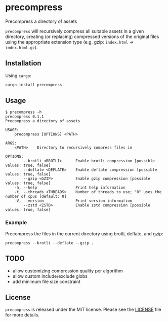 # precompress

Precompress a directory of assets

`precompress` will recursively compress all suitable assets in a given directory,
creating (or replacing) compressed versions of the original files using the
appropriate extension type (e.g. gzip: `index.html` -> `index.html.gz`).

## Installation

Using `cargo`:

```sh
cargo install precompress
```

## Usage

```
$ precompress -h
precompress 0.1.1
Precompress a directory of assets

USAGE:
    precompress [OPTIONS] <PATH>

ARGS:
    <PATH>    Directory to recursively compress files in

OPTIONS:
        --brotli <BROTLI>      Enable brotli compression [possible values: true, false]
        --deflate <DEFLATE>    Enable deflate compression [possible values: true, false]
        --gzip <GZIP>          Enable gzip compression [possible values: true, false]
    -h, --help                 Print help information
    -t, --threads <THREADS>    Number of threads to use; "0" uses the number of cpus [default: 0]
    -V, --version              Print version information
        --zstd <ZSTD>          Enable zstd compression [possible values: true, false]
```

### Example

Precompress the files in the current directory using brotli, deflate, and gzip:

```
precompress --brotli --deflate --gzip .
```

## TODO

- allow customizing compression quality per algorithm
- allow custom include/exclude globs
- add minimum file size constraint

## License

`precompress` is released under the MIT license.
Please see the [LICENSE](./LICENSE) file for more details.
